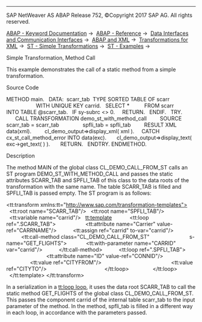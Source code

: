   

* * *

SAP NetWeaver AS ABAP Release 752, ©Copyright 2017 SAP AG. All rights reserved.

[ABAP - Keyword Documentation](https://help.sap.com/doc/abapdocu_752_index_htm/7.52/en-US/abenabap.htm) →  [ABAP - Reference](https://help.sap.com/doc/abapdocu_752_index_htm/7.52/en-US/abenabap_reference.htm) →  [Data Interfaces and Communication Interfaces](https://help.sap.com/doc/abapdocu_752_index_htm/7.52/en-US/abenabap_data_communication.htm) →  [ABAP and XML](https://help.sap.com/doc/abapdocu_752_index_htm/7.52/en-US/abenabap_xml.htm) →  [Transformations for XML](https://help.sap.com/doc/abapdocu_752_index_htm/7.52/en-US/abenabap_xml_trafos.htm) →  [ST - Simple Transformations](https://help.sap.com/doc/abapdocu_752_index_htm/7.52/en-US/abenabap_st.htm) →  [ST - Examples](https://help.sap.com/doc/abapdocu_752_index_htm/7.52/en-US/abenst_abexas.htm) → 

Simple Transformation, Method Call

This example demonstrates the call of a static method from a simple transformation.

Source Code

METHOD main.
  DATA:  scarr\_tab  TYPE SORTED TABLE OF scarr
                    WITH UNIQUE KEY carrid.
  SELECT \*
         FROM scarr
         INTO TABLE @scarr\_tab.
  IF sy-subrc <> 0.
    RETURN.
  ENDIF.
  TRY.
      CALL TRANSFORMATION demo\_st\_with\_method\_call
        SOURCE scarr\_tab = scarr\_tab
               spfli\_tab = spfli\_tab
        RESULT XML data(xml).
        cl\_demo\_output=>display\_xml( xml ).
    CATCH cx\_st\_call\_method\_error INTO data(exc).
      cl\_demo\_output=>display\_text( exc->get\_text( ) ).
      RETURN.
  ENDTRY.
ENDMETHOD.

Description

The method MAIN of the global class CL\_DEMO\_CALL\_FROM\_ST calls an ST program DEMO\_ST\_WITH\_METHOD\_CALL and passes the static attributes SCARR\_TAB and SPFLI\_TAB of this class to the data roots of the transformation with the same name. The table SCARR\_TAB is filled and SPFLI\_TAB is passed empty. The ST program is as follows:

<?sap.transform simple?>
<tt:transform xmlns:tt="http://www.sap.com/transformation-templates">
  <tt:root name="SCARR\_TAB"/>
  <tt:root name="SPFLI\_TAB"/>
  <tt:variable name="carrid"/>
  <tt:template>
    <FlightList>
      <tt:loop ref=".SCARR\_TAB">
        <Flights>
          <tt:attribute name="Carrier" value-ref="CARRNAME"/>
          <tt:assign ref="carrid" to-var="carrid"/>
          <tt:call-method class="CL\_DEMO\_CALL\_FROM\_ST"
                          s-name="GET\_FLIGHTS">
            <tt:with-parameter name="CARRID" var="carrid"/>
          </tt:call-method>
          <tt:loop ref=".SPFLI\_TAB">
            <Connection>
              <tt:attribute name="ID" value-ref="CONNID"/>
              <From>
                <tt:value ref="CITYFROM"/>
              </From>
              <To>
                <tt:value ref="CITYTO"/>
              </To>
            </Connection>
          </tt:loop>
        </Flights>
      </tt:loop>
    </FlightList>
  </tt:template>
</tt:transform>

In a serialization in a [tt:loop loop](https://help.sap.com/doc/abapdocu_752_index_htm/7.52/en-US/abenst_tt_loop.htm), it uses the data root SCARR\_TAB to call the static method GET\_FLIGHTS of the global class CL\_DEMO\_CALL\_FROM\_ST. This passes the component carrid of the internal table scarr\_tab to the input parameter of the method. In the method, spfli\_tab is filled in a different way in each loop, in accordance with the parameters passed.